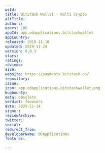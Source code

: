 ```yaml
---
wsId: 
title: BitStash Wallet - Multi Crypto
altTitle: 
authors: 
users: 100
appId: app.odapplications.bitstashwallet
appCountry: 
released: 2019-11-10
updated: 2019-11-24
version: 0.0.3
stars: 
ratings: 
reviews: 
size: 
website: https://payments.bitstash.co/
repository: 
issue: 
icon: app.odapplications.bitstashwallet.png
bugbounty: 
meta: obsolete
verdict: fewusers
date: 2021-11-14
signer: 
reviewArchive: 
twitter: 
social: 
redirect_from: 
developerName: ODApplications
features: 

---
```


